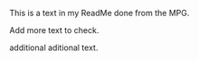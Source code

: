 This is a text in my ReadMe done from the MPG. 


Add more text to check.

additional aditional text.


